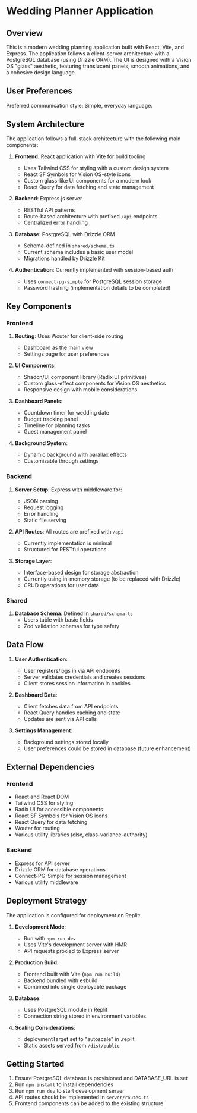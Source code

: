 # Wedding Planner Application

## Overview

This is a modern wedding planning application built with React, Vite, and Express. The application follows a client-server architecture with a PostgreSQL database (using Drizzle ORM). The UI is designed with a Vision OS "glass" aesthetic, featuring translucent panels, smooth animations, and a cohesive design language.

## User Preferences

Preferred communication style: Simple, everyday language.

## System Architecture

The application follows a full-stack architecture with the following main components:

1. **Frontend**: React application with Vite for build tooling
   - Uses Tailwind CSS for styling with a custom design system
   - React SF Symbols for Vision OS-style icons
   - Custom glass-like UI components for a modern look
   - React Query for data fetching and state management

2. **Backend**: Express.js server
   - RESTful API patterns
   - Route-based architecture with prefixed `/api` endpoints
   - Centralized error handling

3. **Database**: PostgreSQL with Drizzle ORM
   - Schema-defined in `shared/schema.ts`
   - Current schema includes a basic user model
   - Migrations handled by Drizzle Kit

4. **Authentication**: Currently implemented with session-based auth
   - Uses `connect-pg-simple` for PostgreSQL session storage
   - Password hashing (implementation details to be completed)

## Key Components

### Frontend

1. **Routing**: Uses Wouter for client-side routing
   - Dashboard as the main view
   - Settings page for user preferences

2. **UI Components**: 
   - Shadcn/UI component library (Radix UI primitives)
   - Custom glass-effect components for Vision OS aesthetics
   - Responsive design with mobile considerations

3. **Dashboard Panels**:
   - Countdown timer for wedding date
   - Budget tracking panel
   - Timeline for planning tasks
   - Guest management panel

4. **Background System**:
   - Dynamic background with parallax effects
   - Customizable through settings

### Backend

1. **Server Setup**: Express with middleware for:
   - JSON parsing
   - Request logging
   - Error handling
   - Static file serving

2. **API Routes**: All routes are prefixed with `/api`
   - Currently implementation is minimal
   - Structured for RESTful operations

3. **Storage Layer**: 
   - Interface-based design for storage abstraction
   - Currently using in-memory storage (to be replaced with Drizzle)
   - CRUD operations for user data

### Shared

1. **Database Schema**: Defined in `shared/schema.ts`
   - Users table with basic fields
   - Zod validation schemas for type safety

## Data Flow

1. **User Authentication**:
   - User registers/logs in via API endpoints
   - Server validates credentials and creates sessions
   - Client stores session information in cookies

2. **Dashboard Data**:
   - Client fetches data from API endpoints
   - React Query handles caching and state
   - Updates are sent via API calls

3. **Settings Management**:
   - Background settings stored locally
   - User preferences could be stored in database (future enhancement)

## External Dependencies

### Frontend
- React and React DOM
- Tailwind CSS for styling
- Radix UI for accessible components
- React SF Symbols for Vision OS icons
- React Query for data fetching
- Wouter for routing
- Various utility libraries (clsx, class-variance-authority)

### Backend
- Express for API server
- Drizzle ORM for database operations
- Connect-PG-Simple for session management
- Various utility middleware

## Deployment Strategy

The application is configured for deployment on Replit:

1. **Development Mode**:
   - Run with `npm run dev` 
   - Uses Vite's development server with HMR
   - API requests proxied to Express server

2. **Production Build**:
   - Frontend built with Vite (`npm run build`)
   - Backend bundled with esbuild
   - Combined into single deployable package

3. **Database**:
   - Uses PostgreSQL module in Replit
   - Connection string stored in environment variables

4. **Scaling Considerations**:
   - deploymentTarget set to "autoscale" in .replit
   - Static assets served from `/dist/public`

## Getting Started

1. Ensure PostgreSQL database is provisioned and DATABASE_URL is set
2. Run `npm install` to install dependencies
3. Run `npm run dev` to start development server
4. API routes should be implemented in `server/routes.ts`
5. Frontend components can be added to the existing structure